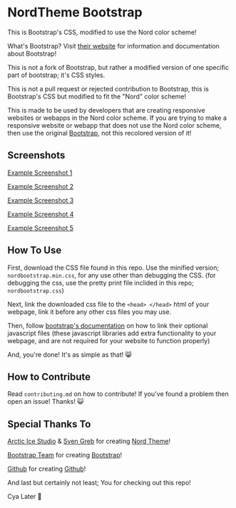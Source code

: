 # NordTheme Bootstrap
This is Bootstrap's CSS, modified to use the Nord color scheme!

What's Bootstrap? Visit [their website](https://getbootstrap.com/) for information and documentation about Bootstrap!

This is not a fork of Bootstrap, but rather a modified version of one specific part of bootstrap; it's CSS styles.

This is not a pull request or rejected contribution to Bootstrap, this is Bootstrap's CSS but modified to fit the "Nord" color scheme!

This is made to be used by developers that are creating responsive websites or webapps in the Nord color scheme. If you are trying to make a responsive website or webapp that does not use the Nord color scheme, then use the original [Bootstrap](https://getbootstrap.com/), not this recolored version of it!

## Screenshots
[Example Screenshot 1](./screenshots/screenshot1.png)

[Example Screenshot 2](./screenshots/screenshot2.png)

[Example Screenshot 3](./screenshots/screenshot3.png)

[Example Screenshot 4](./screenshots/screenshot4.png)

[Example Screenshot 5](./screenshots/screenshot5.png)

## How To Use
First, download the CSS file found in this repo. Use the minified version; `nordbootstrap.min.css`, for any use other than debugging the CSS. (for debugging the css, use the pretty print file inclided in this repo; `nordbootstrap.css`)

Next, link the downloaded css file to the `<head> </head>` html of your webpage, link it before any other css files you may use.

Then, follow [bootstrap's documentation](https://getbootstrap.com/docs/5.1/getting-started/javascript/) on how to link their optional javascript files (these javascript libraries add extra functionality to your webpage, and are not required for your website to function properly)

And, you're done! It's as simple as that! 😸

## How to Contribute
Read `contributing.md` on how to contribute! If you've found a problem then open an issue! Thanks! 😺

## Special Thanks To
[Arctic Ice Studio](https://github.com/arcticicestudio) & [Sven Greb](https://github.com/svengreb) for creating [Nord Theme](https://www.nordtheme.com/)!

[Bootstrap Team](https://getbootstrap.com/docs/5.1/about/team/) for creating [Bootstrap](https://getbootstrap.com/)!

[Github](https://github.com/github) for creating [Github](https://github.com/)!

And last but certainly not least; You for checking out this repo!

Cya Later 👋

